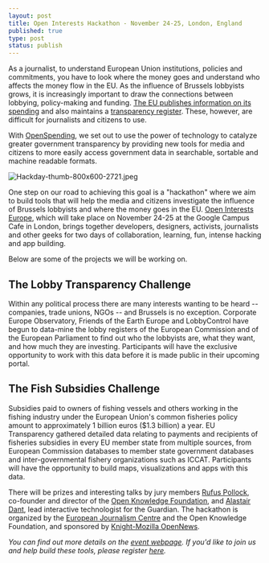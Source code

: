 ```yaml
---
layout: post
title: Open Interests Hackathon - November 24-25, London, England
published: true
type: post
status: publish
---
```


As a journalist, to understand European Union institutions, policies and commitments, you have to look where the money goes and understand who affects the money flow in the EU. As the influence of Brussels lobbyists grows, it is increasingly important to draw the connections between lobbying, policy-making and funding. [The EU publishes information on its spending](http://ec.europa.eu/beneficiaries/fts/index_en.htm) and also maintains a [transparency register](http://europa.eu/transparency-register/). These, however, are difficult for journalists and citizens to use. 

With [OpenSpending](http://openspending.org/), we set out to use the power of technology to catalyze greater government transparency by providing new tools for media and citizens to more easily access government data in searchable, sortable and machine readable formats. 

<img alt="Hackday-thumb-800x600-2721.jpeg" img class=caption src="http://www.pbs.org/idealab/Hackday-thumb-800x600-2721.jpeg" title="The Open Interests Hackday is just the latest in a series of events aimed at encouraging journalists to work with data. In this image, programmers and designers gather at the OKFestival in Helsinki." />

One step on our road to achieving this goal is a "hackathon" where we aim to build tools that will help the media and citizens investigate the influence of Brussels lobbyists and where the money goes in the EU. [Open Interests Europe](http://okfnlabs.org/events/hackdays/lobbying.html), which will take place on November 24-25 at the Google Campus Cafe in London, brings together developers, designers, activists, journalists and other geeks for two days of collaboration, learning, fun, intense hacking and app building.

Below are some of the projects we will be working on.

## The Lobby Transparency Challenge

Within any political process there are many interests wanting to be heard -- companies, trade unions, NGOs -- and Brussels is no exception. Corporate Europe Observatory, Friends of the Earth Europe and LobbyControl have begun to data-mine the lobby registers of the European Commission and of the European Parliament to find out who the lobbyists are, what they want, and how much they are investing. Participants will have the exclusive opportunity to work with this data before it is made public in their upcoming portal. 

## The Fish Subsidies Challenge

Subsidies paid to owners of fishing vessels and others working in the fishing industry under the European Union's common fisheries policy amount to approximately 1 billion euros ($1.3 billion) a year. EU Transparency gathered detailed data relating to payments and recipients of fisheries subsidies in every EU member state from multiple sources, from European Commission databases to member state government databases and inter-governmental fishery organizations such as ICCAT. Participants will have the opportunity to build maps, visualizations and apps with this data. 

There will be prizes and interesting talks by jury members [Rufus Pollock](https://twitter.com/rufuspollock), co-founder and director of the [Open Knowledge Foundation](http://okfn.org/), and [Alastair Dant](https://twitter.com/ajdant), lead interactive technologist for the Guardian. The hackathon is organized by the [European Journalism Centre](http://www.ejc.nl/) and the Open Knowledge Foundation, and sponsored by [Knight-Mozilla OpenNews](http://www.mozillaopennews.org/). 

*You can find out more details on the [event webpage](http://okfnlabs.org/events/hackdays/lobbying.html). If you'd like to join us and help build these tools, please register [here](http://openinterests.eventbrite.com/).* 